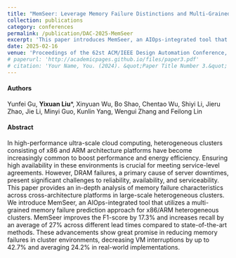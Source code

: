 ```yaml
---
title: "MemSeer: Leverage Memory Failure Distinctions and Multi-Grained Prediction in Ultra-Scale Heterogeneous X86/ARM Clusters"
collection: publications
category: conferences
permalink: /publication/DAC-2025-MemSeer
excerpt: 'This paper introduces MemSeer, an AIOps-integrated tool that predicts memory failures in x86/ARM heterogeneous clusters, achieving a 17.3% improvement in F1-score and 27% increase in recall, and reducing VM interruptions by up to 42.7% in real-world implementations.'
date: 2025-02-16
venue: 'Proceedings of the 62st ACM/IEEE Design Automation Conference, DAC 2025'
# paperurl: 'http://academicpages.github.io/files/paper3.pdf'
# citation: 'Your Name, You. (2024). &quot;Paper Title Number 3.&quot; <i>GitHub Journal of Bugs</i>. 1(3).'
---
```

#### Authors

Yunfei Gu, **Yixuan Liu***, Xinyuan Wu, Bo Shao, Chentao Wu, Shiyi Li, Jieru Zhao, Jie Li, Minyi Guo, Kunlin Yang, Wengui Zhang and Feilong Lin

#### Abstract

In high-performance ultra-scale cloud computing, heterogeneous clusters consisting of x86 and ARM architecture platforms have become increasingly common to boost performance and energy efficiency. Ensuring high availability in these environments is crucial for meeting service-level agreements. However, DRAM failures, a primary cause of server downtimes, present significant challenges to reliability, availability, and serviceability. This paper provides an in-depth analysis of memory failure characteristics across cross-architecture platforms in large-scale heterogeneous clusters. We introduce MemSeer, an AIOps-integrated tool that utilizes a multi-grained memory failure prediction approach for x86/ARM heterogeneous clusters. MemSeer improves the F1-score by 17.3\% and increases recall by an average of 27\% across different lead times compared to state-of-the-art methods. These advancements show great promise in reducing memory failures in cluster environments, decreasing VM interruptions by up to 42.7\% and averaging 24.2\% in real-world implementations.
